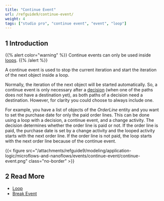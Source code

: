 ```yaml
---
title: "Continue Event"
url: /refguide9/continue-event/
weight: 4
tags: ["studio pro", "continue event", "event", "loop"]
---
```


## 1 Introduction

{{% alert color="warning" %}}
Continue events can only be used inside [loops](/refguide9/loop/).
{{% /alert %}}

A continue event is used to stop the current iteration and start the iteration of the next object inside a loop. 

Normally, the iteration of the next object will be started automatically. So, a continue event is only necessary after a [decision](/refguide9/decision/) (when one of the paths does not have a destination yet), as both paths of a decision need a destination. However, for clarity you could choose to always include one.

For example, you have a list of objects of the *OrderLine* entity and you want to set the purchase date for only the paid order lines. This can be done using a loop with a decision, a continue event, and a change activity. The decision determines whether the order line is paid or not. If the order line is paid, the purchase date is set by a change activity and the looped activity starts with the next order line. If the order line is not paid, the loop starts with the next order line because of the continue event.

{{< figure src="/attachments/refguide9/modeling/application-logic/microflows-and-nanoflows/events/continue-event/continue-event.png" class="no-border" >}}

## 2 Read More

* [Loop](/refguide9/loop/)
* [Break Event](/refguide9/break-event/)
